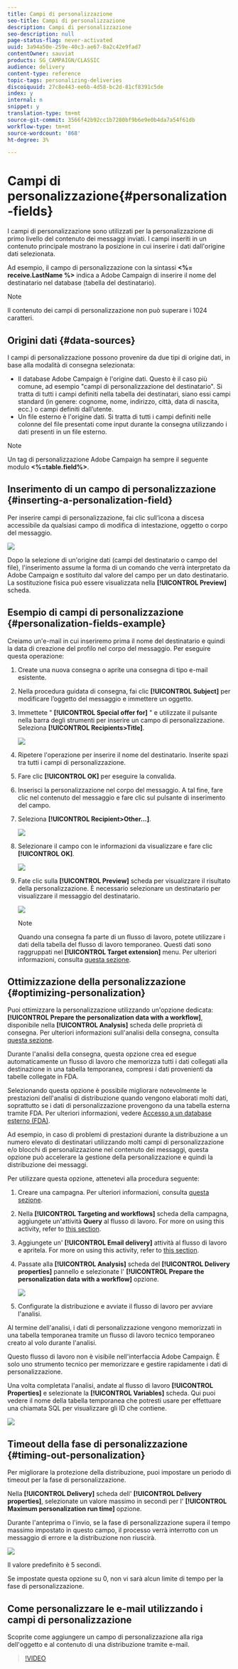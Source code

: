 ```yaml
---
title: Campi di personalizzazione
seo-title: Campi di personalizzazione
description: Campi di personalizzazione
seo-description: null
page-status-flag: never-activated
uuid: 3a94a50e-259e-40c3-ae67-8a2c42e9fad7
contentOwner: sauviat
products: SG_CAMPAIGN/CLASSIC
audience: delivery
content-type: reference
topic-tags: personalizing-deliveries
discoiquuid: 27c8e443-ee6b-4d58-bc2d-81cf8391c5de
index: y
internal: n
snippet: y
translation-type: tm+mt
source-git-commit: 3566f42b92cc1b7280bf9b6e9e0b4da7a54f61db
workflow-type: tm+mt
source-wordcount: '868'
ht-degree: 3%

---
```



# Campi di personalizzazione{#personalization-fields}

I campi di personalizzazione sono utilizzati per la personalizzazione di primo livello del contenuto dei messaggi inviati. I campi inseriti in un contenuto principale mostrano la posizione in cui inserire i dati dall&#39;origine dati selezionata.

Ad esempio, il campo di personalizzazione con la sintassi **&lt;%= receive.LastName %>** indica a  Adobe Campaign di inserire il nome del destinatario nel database (tabella del destinatario).

>[!NOTE]
>
>Il contenuto dei campi di personalizzazione non può superare i 1024 caratteri.

## Origini dati {#data-sources}

I campi di personalizzazione possono provenire da due tipi di origine dati, in base alla modalità di consegna selezionata:

* Il database Adobe Campaign  è l&#39;origine dati. Questo è il caso più comune, ad esempio &quot;campi di personalizzazione del destinatario&quot;. Si tratta di tutti i campi definiti nella tabella dei destinatari, siano essi campi standard (in genere: cognome, nome, indirizzo, città, data di nascita, ecc.) o campi definiti dall’utente.
* Un file esterno è l&#39;origine dati. Si tratta di tutti i campi definiti nelle colonne del file presentati come input durante la consegna utilizzando i dati presenti in un file esterno.

>[!NOTE]
>
>Un tag di personalizzazione Adobe Campaign  ha sempre il seguente modulo **&lt;%=table.field%>**.

## Inserimento di un campo di personalizzazione {#inserting-a-personalization-field}

Per inserire campi di personalizzazione, fai clic sull’icona a discesa accessibile da qualsiasi campo di modifica di intestazione, oggetto o corpo del messaggio.

![](assets/s_ncs_user_add_custom_field.png)

Dopo la selezione di un&#39;origine dati (campi del destinatario o campo del file), l&#39;inserimento assume la forma di un comando che verrà interpretato da  Adobe Campaign e sostituito dal valore del campo per un dato destinatario. La sostituzione fisica può essere visualizzata nella **[!UICONTROL Preview]** scheda.

## Esempio di campi di personalizzazione {#personalization-fields-example}

Creiamo un&#39;e-mail in cui inseriremo prima il nome del destinatario e quindi la data di creazione del profilo nel corpo del messaggio. Per eseguire questa operazione:

1. Create una nuova consegna o aprite una consegna di tipo e-mail esistente.
1. Nella procedura guidata di consegna, fai clic **[!UICONTROL Subject]** per modificare l’oggetto del messaggio e immettere un oggetto.
1. Immettete &quot; **[!UICONTROL Special offer for]** &quot; e utilizzate il pulsante nella barra degli strumenti per inserire un campo di personalizzazione. Seleziona **[!UICONTROL Recipients>Title]**.

   ![](assets/s_ncs_user_insert_custom_field.png)

1. Ripetere l&#39;operazione per inserire il nome del destinatario. Inserite spazi tra tutti i campi di personalizzazione.
1. Fare clic **[!UICONTROL OK]** per eseguire la convalida.
1. Inserisci la personalizzazione nel corpo del messaggio. A tal fine, fare clic nel contenuto del messaggio e fare clic sul pulsante di inserimento del campo.
1. Seleziona **[!UICONTROL Recipient>Other...]**.

   ![](assets/s_ncs_user_insert_custom_field_b.png)

1. Selezionare il campo con le informazioni da visualizzare e fare clic **[!UICONTROL OK]**.

   ![](assets/s_ncs_user_insert_custom_field_c.png)

1. Fate clic sulla **[!UICONTROL Preview]** scheda per visualizzare il risultato della personalizzazione. È necessario selezionare un destinatario per visualizzare il messaggio del destinatario.

   ![](assets/s_ncs_user_insert_custom_field_d.png)

   >[!NOTE]
   >
   >Quando una consegna fa parte di un flusso di lavoro, potete utilizzare i dati della tabella del flusso di lavoro temporaneo. Questi dati sono raggruppati nel **[!UICONTROL Target extension]** menu. Per ulteriori informazioni, consulta [questa sezione](../../workflow/using/data-life-cycle.md#target-data).

## Ottimizzazione della personalizzazione {#optimizing-personalization}

Puoi ottimizzare la personalizzazione utilizzando un&#39;opzione dedicata: **[!UICONTROL Prepare the personalization data with a workflow]**, disponibile nella **[!UICONTROL Analysis]** scheda delle proprietà di consegna. Per ulteriori informazioni sull&#39;analisi della consegna, consulta [questa sezione](../../delivery/using/steps-validating-the-delivery.md#analyzing-the-delivery).

Durante l&#39;analisi della consegna, questa opzione crea ed esegue automaticamente un flusso di lavoro che memorizza tutti i dati collegati alla destinazione in una tabella temporanea, compresi i dati provenienti da tabelle collegate in FDA.

Selezionando questa opzione è possibile migliorare notevolmente le prestazioni dell&#39;analisi di distribuzione quando vengono elaborati molti dati, soprattutto se i dati di personalizzazione provengono da una tabella esterna tramite FDA. Per ulteriori informazioni, vedere [Accesso a un database esterno (FDA)](../../platform/using/additional-options.md#optimizing-email-personalization-with-external-data).

Ad esempio, in caso di problemi di prestazioni durante la distribuzione a un numero elevato di destinatari utilizzando molti campi di personalizzazione e/o blocchi di personalizzazione nel contenuto dei messaggi, questa opzione può accelerare la gestione della personalizzazione e quindi la distribuzione dei messaggi.

Per utilizzare questa opzione, attenetevi alla procedura seguente:

1. Creare una campagna. Per ulteriori informazioni, consulta [questa sezione](../../campaign/using/setting-up-marketing-campaigns.md#creating-a-campaign).
1. Nella **[!UICONTROL Targeting and workflows]** scheda della campagna, aggiungete un&#39;attività **Query** al flusso di lavoro. For more on using this activity, refer to [this section](../../workflow/using/query.md).
1. Aggiungete un&#39; **[!UICONTROL Email delivery]** attività al flusso di lavoro e apritela. For more on using this activity, refer to [this section](../../workflow/using/delivery.md).
1. Passate alla **[!UICONTROL Analysis]** scheda del **[!UICONTROL Delivery properties]** pannello e selezionate l&#39; **[!UICONTROL Prepare the personalization data with a workflow]** opzione.

   ![](assets/perso_optimization.png)

1. Configurate la distribuzione e avviate il flusso di lavoro per avviare l&#39;analisi.

Al termine dell&#39;analisi, i dati di personalizzazione vengono memorizzati in una tabella temporanea tramite un flusso di lavoro tecnico temporaneo creato al volo durante l&#39;analisi.

Questo flusso di lavoro non è visibile nell&#39;interfaccia  Adobe Campaign. È solo uno strumento tecnico per memorizzare e gestire rapidamente i dati di personalizzazione.

Una volta completata l&#39;analisi, andate al flusso di lavoro **[!UICONTROL Properties]** e selezionate la **[!UICONTROL Variables]** scheda. Qui puoi vedere il nome della tabella temporanea che potresti usare per effettuare una chiamata SQL per visualizzare gli ID che contiene.

![](assets/perso_optimization_temp_table.png)

## Timeout della fase di personalizzazione {#timing-out-personalization}

Per migliorare la protezione della distribuzione, puoi impostare un periodo di timeout per la fase di personalizzazione.

Nella **[!UICONTROL Delivery]** scheda dell&#39; **[!UICONTROL Delivery properties]**, selezionate un valore massimo in secondi per l&#39; **[!UICONTROL Maximum personalization run time]** opzione.

Durante l&#39;anteprima o l&#39;invio, se la fase di personalizzazione supera il tempo massimo impostato in questo campo, il processo verrà interrotto con un messaggio di errore e la distribuzione non riuscirà.

![](assets/perso_time-out.png)

Il valore predefinito è 5 secondi.

Se impostate questa opzione su 0, non vi sarà alcun limite di tempo per la fase di personalizzazione.

## Come personalizzare le e-mail utilizzando i campi di personalizzazione

Scoprite come aggiungere un campo di personalizzazione alla riga dell&#39;oggetto e al contenuto di una distribuzione tramite e-mail.

>[!VIDEO](https://video.tv.adobe.com/v/24925?quality=12)
